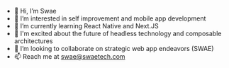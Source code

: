 - 👋 Hi, I’m Swae
- 👀 I’m interested in self improvement and mobile app development
- 🌱 I’m currently learning React Native and Next.JS
- 🤯 I'm excited about the future of headless technology and composable architectures
- 💞️ I’m looking to collaborate on strategic web app endeavors (SWAE)
- 📫 Reach me at swae@swaetech.com

<!---
perswaesiv/perswaesiv is a ✨ special ✨ repository because its `README.md` (this file) appears on your GitHub profile.
You can click the Preview link to take a look at your changes.
--->
